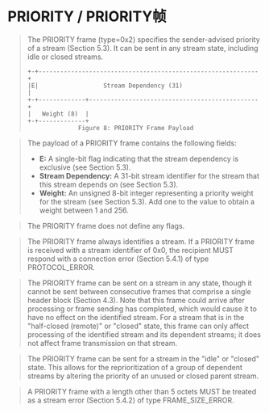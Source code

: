 # PRIORITY / PRIORITY帧
> The PRIORITY frame (type=0x2) specifies the sender-advised priority of a stream (Section 5.3). It can be sent in any stream state, including idle or closed streams.
>
> ```
> +-+-------------------------------------------------------------+
> |E|                  Stream Dependency (31)                     |
> +-+-------------+-----------------------------------------------+
> |   Weight (8)  |
> +-+-------------+
> 				Figure 8: PRIORITY Frame Payload
> ```

> The payload of a PRIORITY frame contains the following fields:
> 
> * **E:** A single-bit flag indicating that the stream dependency is exclusive (see Section 5.3).
> * **Stream Dependency:** A 31-bit stream identifier for the stream that this stream depends on (see Section 5.3).
> * **Weight:** An unsigned 8-bit integer representing a priority weight for the stream (see Section 5.3). Add one to the value to obtain a weight between 1 and 256.


> The PRIORITY frame does not define any flags.

> The PRIORITY frame always identifies a stream. If a PRIORITY frame is received with a stream identifier of 0x0, the recipient MUST respond with a connection error (Section 5.4.1) of type PROTOCOL_ERROR.

> The PRIORITY frame can be sent on a stream in any state, though it cannot be sent between consecutive frames that comprise a single header block (Section 4.3). Note that this frame could arrive after processing or frame sending has completed, which would cause it to have no effect on the identified stream. For a stream that is in the "half-closed (remote)" or "closed" state, this frame can only affect processing of the identified stream and its dependent streams; it does not affect frame transmission on that stream.

> The PRIORITY frame can be sent for a stream in the "idle" or "closed" state. This allows for the reprioritization of a group of dependent streams by altering the priority of an unused or closed parent stream.

> A PRIORITY frame with a length other than 5 octets MUST be treated as a stream error (Section 5.4.2) of type FRAME_SIZE_ERROR.
